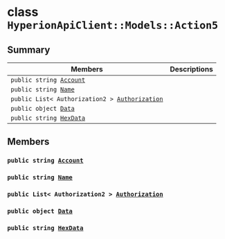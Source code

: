 # class `HyperionApiClient::Models::Action5` 

## Summary

 Members                        | Descriptions                                
--------------------------------|---------------------------------------------
`public string `[`Account`](#class_hyperion_api_client_1_1_models_1_1_action5_1a8edb7e614aa530a58c647d8d273b1d8b) | 
`public string `[`Name`](#class_hyperion_api_client_1_1_models_1_1_action5_1a7ee9065718e6628dc7791b756fa6c0f9) | 
`public List< Authorization2 > `[`Authorization`](#class_hyperion_api_client_1_1_models_1_1_action5_1a837b989bd08dbb09b16e1dc718bfa256) | 
`public object `[`Data`](#class_hyperion_api_client_1_1_models_1_1_action5_1a248bfced8a2a84c147f9b20efe3e669a) | 
`public string `[`HexData`](#class_hyperion_api_client_1_1_models_1_1_action5_1ad26c043ddf7d03d8062926dbca1f973c) | 

## Members

### `public string `[`Account`](#class_hyperion_api_client_1_1_models_1_1_action5_1a8edb7e614aa530a58c647d8d273b1d8b) 

### `public string `[`Name`](#class_hyperion_api_client_1_1_models_1_1_action5_1a7ee9065718e6628dc7791b756fa6c0f9) 

### `public List< Authorization2 > `[`Authorization`](#class_hyperion_api_client_1_1_models_1_1_action5_1a837b989bd08dbb09b16e1dc718bfa256) 

### `public object `[`Data`](#class_hyperion_api_client_1_1_models_1_1_action5_1a248bfced8a2a84c147f9b20efe3e669a) 

### `public string `[`HexData`](#class_hyperion_api_client_1_1_models_1_1_action5_1ad26c043ddf7d03d8062926dbca1f973c) 

